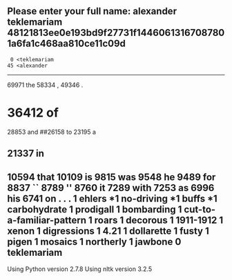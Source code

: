 Please enter your full name: alexander teklemariam
48121813ee0e193bd9f27731f14460613167087801a6fa1c468aa810ce11c09d
-----------------------------
     0 <teklemariam
    45 <alexander
-----------------------------
 69971 the
 58334 ,
 49346 .
# 36412 of
 28853 and
 ##26158 to
 23195 a
## 21337 in
 10594 that
 10109 is
  9815 was
  9548 he
  9489 for
  8837 ``
  8789 ''
  8760 it
  7289 with
  7253 as
  6996 his
  6741 on
     . 
     . 
     . 
     1 ehlers
     *1 no-driving
     *1 buffs
     *1 carbohydrate
     1 prodigall
     1 bombarding
     1 cut-to-a-familiar-pattern
     1 roars
     1 decorous
     1 1911-1912
     1 xenon
     1 digressions
     1 4.21
     1 dollarette
     1 fusty
     1 pigen
     1 mosaics
     1 northerly
     1 jawbone
     0 teklemariam
-----------------------------
Using Python version 2.7.8
Using nltk version 3.2.5
>>> 